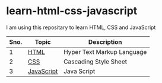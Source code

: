 # learn-html-css-javascript

I am using this repositary to learn HTML, CSS and JavaScript

|Sno.|Topic|Description|
|--- |  --- | ---|
|1 |[HTML](#HTML) | Hyper Text Markup Language|
|2|[CSS](#CSS)|Cascading Style Sheet|
|3|[JavaScript](#JavaScript)|Java Script|